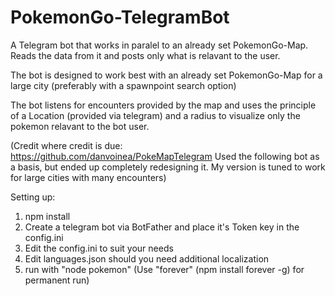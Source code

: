 # PokemonGo-TelegramBot
A Telegram bot that works in paralel to an already set PokemonGo-Map. Reads the data from it and posts only what is relavant to the user.

The bot is designed to work best with an already set PokemonGo-Map for a large city (preferably with a spawnpoint search option)

The bot listens for encounters provided by the map and uses the principle of a Location (provided via telegram) and a radius to visualize only the pokemon relavant to the bot user.

(Credit where credit is due: https://github.com/danvoinea/PokeMapTelegram Used the following bot as a basis, but ended up completely redesigning it. My version is tuned to work for large cities with many encounters)

Setting up:
1. npm install
2. Create a telegram bot via BotFather and place it's Token key in the config.ini
3. Edit the config.ini to suit your needs
4. Edit languages.json should you need additional localization
5. run with "node pokemon" (Use "forever" (npm install forever -g) for permanent run)
